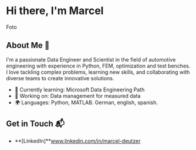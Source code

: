# Hi there, I'm Marcel

Foto

## About Me 🚀

I'm a passionate Data Engineer and Scientist in the field of automotive engineering with experience in Python, FEM, optimization and test benches. I love tackling complex problems, learning new skills, and collaborating with diverse teams to create innovative solutions.

- 🌱 Currently learning: Microsoft Data Engineering Path
- 🔭 Working on: Data management for measured data
- 🌍 Languages: Python, MATLAB. German, english, spanish.

## Get in Touch 📬

- **[LinkedIn]**www.linkedin.com/in/marcel-deutzer



